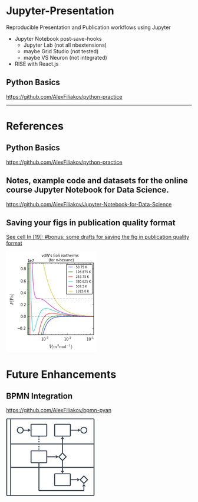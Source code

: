 
# Jupyter-Presentation

Reproducible Presentation and Publication workflows using Jupyter

- Jupyter Notebook post-save-hooks
    - Jupyter Lab (not all nbextensions)
    - maybe Grid Studio (not tested)
    - maybe VS Neuron (not integrated)
- RISE with React.js

## Python Basics

https://github.com/AlexFiliakov/python-practice

---

# References

## Python Basics

https://github.com/AlexFiliakov/python-practice

## Notes, example code and datasets for the online course Jupyter Notebook for Data Science.

https://github.com/AlexFiliakov/Jupyter-Notebook-for-Data-Science

## Saving your figs in publication quality format

[See cell In [19]: #bonus: some drafts for saving the fig in publication quality format](https://github.com/AlexFiliakov/PyTherm-applied-thermodynamics/blob/master/contents/main-lectures/2-numpy-matplotlib-vdW-EoS-isotherms.ipynb)

<img style="background:white" src="images/publish-chart.png" />

# Future Enhancements

## BPMN Integration

https://github.com/AlexFiliakov/bpmn-pyan

![Display Flowcharts](images/bpmn-flowchart-example.png)
